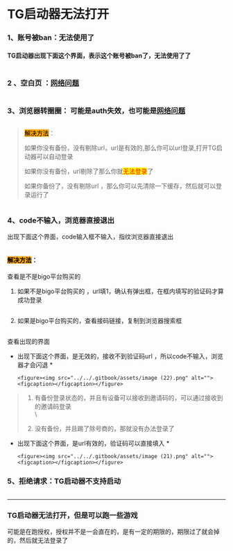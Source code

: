 # TG启动器无法打开

### 1、账号被ban：无法使用了

#### TG启动器出现下面这个界面，表示这个账号被ban了，无法使用了了

<figure><img src="../../.gitbook/assets/image (5).png" alt=""><figcaption></figcaption></figure>

### 2 、空白页 ：[网络问题 ](wang-luo-wen-ti.md#id-2tg-qi-dong-qi-wu-fa-fang-wen)

<figure><img src="../../.gitbook/assets/image (8).png" alt=""><figcaption></figcaption></figure>

### 3、浏览器转圈圈： 可能是auth失效，也可能是[网络问题](wang-luo-wen-ti.md)

<figure><img src="../../.gitbook/assets/image (40).png" alt=""><figcaption></figcaption></figure>

> <mark style="background-color:orange;">解决方法</mark>：
>
> 如果你没有备份，没有剔除url，url是有效的,那么你可以url登录,打开TG启动器可以自动登录&#x20;
>
> 如果你没有备份，url剔除了那么你就<mark style="color:red;">无法登录</mark>了
>
> 如果你备份了，没有剔除url ，那么你可以先清除一下缓存，然后就可以登录运行了

<figure><img src="../../.gitbook/assets/image (35).png" alt=""><figcaption></figcaption></figure>

### 4、code不输入，浏览器直接退出

出现下面这个界面，code输入框不输入，指纹浏览器直接退出

<figure><img src="../../.gitbook/assets/261B0FD8-1727-4cf7-9A6E-8BFDD6A80E44.png" alt=""><figcaption></figcaption></figure>

#### <mark style="background-color:orange;">解决方法</mark>：

查看是不是bigo平台购买的

1. 如果不是bigo平台购买的 ，url填1，确认有弹出框，在框内填写的验证码才算成功登录

<figure><img src="../../.gitbook/assets/image (33).png" alt=""><figcaption></figcaption></figure>

2. 如果是bigo平台购买的，查看接码链接，复制到浏览器搜索框

<figure><img src="../../.gitbook/assets/image (20).png" alt=""><figcaption></figcaption></figure>

查看出现的界面

* 出现下面这个界面，是无效的，接收不到验证码url ，所以code不输入，浏览器才会闪退
  *

      <figure><img src="../../.gitbook/assets/image (22).png" alt=""><figcaption></figcaption></figure>



> 1. 有备份登录状态的，并且有设备可以接收到邀请码的，可以通过接收到的邀请码登录\
>    \
>
> 2. 没有备份，并且踢了除号商的，那就没有办法登录了

* 出现下面这个界面，是url有效的，验证码可以直接填入
  *

      <figure><img src="../../.gitbook/assets/image (21).png" alt=""><figcaption></figcaption></figure>

### 5、拒绝请求：TG启动器不支持启动

<figure><img src="../../.gitbook/assets/image (67).png" alt=""><figcaption></figcaption></figure>



***

### TG启动器无法打开，但是可以跑一些游戏



可能是在跑授权，授权并不是一会直在的，是有一定的期限的，期限过了就会掉的，然后就无法登录了



